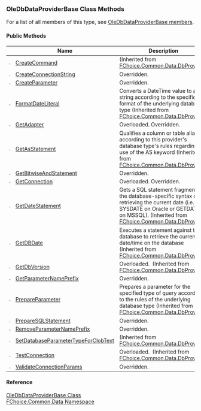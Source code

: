 ﻿### OleDbDataProviderBase Class Methods

For a list of all members of this type, see [OleDbDataProviderBase members](FChoice.Common~FChoice.Common.Data.OleDbDataProviderBase_members.md).

#### Public Methods

|   | Name | Description |
| --- | --- | --- |
| ![Public Method](dotnetimages/publicMethod.png) | [CreateCommand](FChoice.Common~FChoice.Common.Data.DbProvider~CreateCommand.md) | (Inherited from [FChoice.Common.Data.DbProvider](FChoice.Common~FChoice.Common.Data.DbProvider.md)) |
| ![Public Method](dotnetimages/publicMethod.png) | [CreateConnectionString](FChoice.Common~FChoice.Common.Data.OleDbDataProviderBase~CreateConnectionString.md) | Overridden.    |
| ![Public Method](dotnetimages/publicMethod.png) | [CreateParameter](FChoice.Common~FChoice.Common.Data.OleDbDataProviderBase~CreateParameter.md) | Overridden.    |
| ![Public Method](dotnetimages/publicMethod.png) | [FormatDateLiteral](FChoice.Common~FChoice.Common.Data.DbProvider~FormatDateLiteral.md) | Converts a DateTime value to a string according to the specific format of the underlying database type (Inherited from [FChoice.Common.Data.DbProvider](FChoice.Common~FChoice.Common.Data.DbProvider.md)) |
| ![Public Method](dotnetimages/publicMethod.png) | [GetAdapter](FChoice.Common~FChoice.Common.Data.OleDbDataProviderBase~GetAdapter.md) | Overloaded. Overridden.    |
| ![Public Method](dotnetimages/publicMethod.png) | [GetAsStatement](FChoice.Common~FChoice.Common.Data.DbProvider~GetAsStatement.md) | Qualifies a column or table alias according to this provider's database type's rules regarding use of the AS keyword (Inherited from [FChoice.Common.Data.DbProvider](FChoice.Common~FChoice.Common.Data.DbProvider.md)) |
| ![Public Method](dotnetimages/publicMethod.png) | [GetBitwiseAndStatement](FChoice.Common~FChoice.Common.Data.OleDbDataProviderBase~GetBitwiseAndStatement.md) | Overridden.    |
| ![Public Method](dotnetimages/publicMethod.png) | [GetConnection](FChoice.Common~FChoice.Common.Data.OleDbDataProviderBase~GetConnection.md) | Overloaded. Overridden.    |
| ![Public Method](dotnetimages/publicMethod.png) | [GetDateStatement](FChoice.Common~FChoice.Common.Data.DbProvider~GetDateStatement.md) | Gets a SQL statement fragment for the database-specific syntax of retrieving the current date (i.e. SYSDATE on Oracle or GETDATE() on MSSQL). (Inherited from [FChoice.Common.Data.DbProvider](FChoice.Common~FChoice.Common.Data.DbProvider.md)) |
| ![Public Method](dotnetimages/publicMethod.png) | [GetDBDate](FChoice.Common~FChoice.Common.Data.DbProvider~GetDBDate.md) | Executes a statement against the database to retrieve the current date/time on the database (Inherited from [FChoice.Common.Data.DbProvider](FChoice.Common~FChoice.Common.Data.DbProvider.md)) |
| ![Public Method](dotnetimages/publicMethod.png) | [GetDbVersion](FChoice.Common~FChoice.Common.Data.DbProvider~GetDbVersion.md) | Overloaded.  (Inherited from [FChoice.Common.Data.DbProvider](FChoice.Common~FChoice.Common.Data.DbProvider.md)) |
| ![Public Method](dotnetimages/publicMethod.png) | [GetParameterNamePrefix](FChoice.Common~FChoice.Common.Data.OleDbDataProviderBase~GetParameterNamePrefix.md) | Overridden.    |
| ![Public Method](dotnetimages/publicMethod.png) | [PrepareParameter](FChoice.Common~FChoice.Common.Data.DbProvider~PrepareParameter.md) | Prepares a parameter for the specified type of query according to the rules of the underlying database type (Inherited from [FChoice.Common.Data.DbProvider](FChoice.Common~FChoice.Common.Data.DbProvider.md)) |
| ![Public Method](dotnetimages/publicMethod.png) | [PrepareSQLStatement](FChoice.Common~FChoice.Common.Data.OleDbDataProviderBase~PrepareSQLStatement.md) | Overridden.    |
| ![Public Method](dotnetimages/publicMethod.png) | [RemoveParameterNamePrefix](FChoice.Common~FChoice.Common.Data.OleDbDataProviderBase~RemoveParameterNamePrefix.md) | Overridden.    |
| ![Public Method](dotnetimages/publicMethod.png) | [SetDatabaseParameterTypeForClobText](FChoice.Common~FChoice.Common.Data.DbProvider~SetDatabaseParameterTypeForClobText.md) | (Inherited from [FChoice.Common.Data.DbProvider](FChoice.Common~FChoice.Common.Data.DbProvider.md)) |
| ![Public Method](dotnetimages/publicMethod.png) | [TestConnection](FChoice.Common~FChoice.Common.Data.DbProvider~TestConnection.md) | Overloaded.  (Inherited from [FChoice.Common.Data.DbProvider](FChoice.Common~FChoice.Common.Data.DbProvider.md)) |
| ![Public Method](dotnetimages/publicMethod.png) | [ValidateConnectionParams](FChoice.Common~FChoice.Common.Data.OleDbDataProviderBase~ValidateConnectionParams.md) | Overridden.    |





#### Reference

[OleDbDataProviderBase Class](FChoice.Common~FChoice.Common.Data.OleDbDataProviderBase.md)  
[FChoice.Common.Data Namespace](FChoice.Common~FChoice.Common.Data_namespace.md)